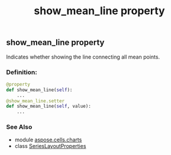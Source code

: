 ﻿---
title: show_mean_line property
second_title: Aspose.Cells for Python via .NET API References
description: 
type: docs
weight: 90
url: /aspose.cells.charts/serieslayoutproperties/show_mean_line/
is_root: false
---

## show_mean_line property


Indicates whether showing the line connecting all mean points.
### Definition:
```python
@property
def show_mean_line(self):
    ...
@show_mean_line.setter
def show_mean_line(self, value):
    ...
```

### See Also
* module [aspose.cells.charts](../../)
* class [SeriesLayoutProperties](/cells/python-net/aspose.cells.charts/serieslayoutproperties)
